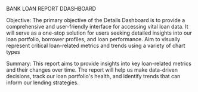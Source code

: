 BANK LOAN REPORT DDASHBOARD

Objective:
The primary objective of the Details Dashboard is to provide a comprehensive and user-friendly interface for accessing vital loan data. 
It will serve as a one-stop solution for users seeking detailed insights into our loan portfolio, borrower profiles, and loan performance.
Aim to visually represent critical loan-related metrics and trends using a variety of chart types

Summary:
This report aims to provide insights into key loan-related metrics and their changes over time. 
The report will help us make data-driven decisions, track our loan portfolio's health, and identify trends that can inform our lending strategies.
